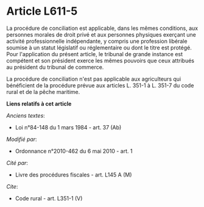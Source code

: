 # Article L611-5

La procédure de conciliation est applicable, dans les mêmes conditions, aux personnes morales de droit privé et aux personnes
physiques exerçant une activité professionnelle indépendante, y compris une profession libérale soumise à un statut
législatif ou réglementaire ou dont le titre est protégé. Pour l'application du présent article, le tribunal de grande
instance est compétent et son président exerce les mêmes pouvoirs que ceux attribués au président du tribunal de commerce. 

La procédure de conciliation n'est pas applicable aux agriculteurs qui bénéficient de la procédure prévue aux articles L.
351-1 à L. 351-7 du code rural et de la pêche maritime.

**Liens relatifs à cet article**

_Anciens textes_:

  - Loi n°84-148 du 1 mars 1984 - art. 37 (Ab)

_Modifié par_:

  - Ordonnance n°2010-462 du 6 mai 2010 - art. 1

_Cité par_:

  - Livre des procédures fiscales - art. L145 A (M)

_Cite_:

  - Code rural - art. L351-1 (V)
